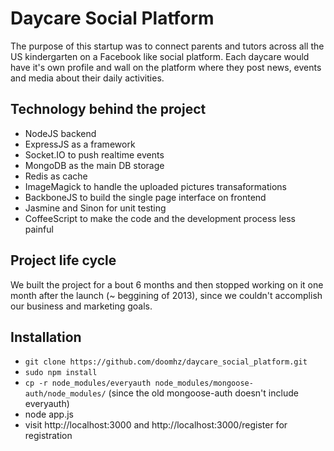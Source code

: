 Daycare Social Platform
=======================

The purpose of this startup was to connect parents and tutors across all the US kindergarten on a Facebook like social platform.
Each daycare would have it's own profile and wall on the platform where they post news, events and media about their daily activities.

Technology behind the project
-----------------------------

* NodeJS backend
* ExpressJS as a framework
* Socket.IO to push realtime events
* MongoDB as the main DB storage
* Redis as cache
* ImageMagick to handle the uploaded pictures transaformations
* BackboneJS to build the single page interface on frontend
* Jasmine and Sinon for unit testing
* CoffeeScript to make the code and the development process less painful

Project life cycle
------------------

We built the project for a bout 6 months and then stopped working on it one month after the launch (~ beggining of 2013), since we couldn't accomplish our business and marketing goals.

Installation
------------

* `git clone https://github.com/doomhz/daycare_social_platform.git`
* `sudo npm install`
* `cp -r node_modules/everyauth node_modules/mongoose-auth/node_modules/` (since the old mongoose-auth doesn't include everyauth)
* node app.js
* visit http://localhost:3000 and http://localhost:3000/register for registration